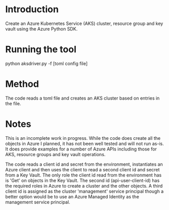 # Introduction 

Create an Azure Kubernetes Service (AKS) cluster, resource group and key vault using the Azure Python SDK.

# Running the tool

python aksdriver.py -f [toml config file]

# Method

The code reads a toml file and creates an AKS cluster based on entries in the file.

# Notes

This is an incomplete work in progress. While the code does create all the objects in Azure I planned, it has not been well tested and will not run as-is. It does provide examples for a number of Azure APIs including those for AKS, resource groups and key vault operations.

The code reads a client id and secret from the environment, instantiates an Azure client and then uses the client to read a second client id and secret from a Key Vault. The only role the client id read from the environment has is 'Get' on objects in the Key Vault. The second id (api-user-client-id) has the required roles in Azure to create a cluster and the other objects. A third client id is assigned as the cluster 'management' service principal though a better option would be to use an Azure Managed Identity as the management service principal.